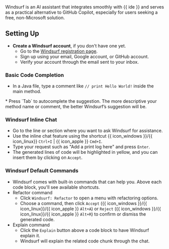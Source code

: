 <div id="title-id">
Windsurf is an AI assistant that integrates smoothly with {{ ide }} and serves as a practical alternative to GitHub Copilot, especially for users seeking a free, non-Microsoft solution.

</div>

<div id="setting-up-id">

## Setting Up
* **Create a Windsurf account**, if you don't have one yet.
  * Go to the [Windsurf registration page](https://windsurf.com/account/register).
  * Sign up using your email, Google account, or GitHub account.
  * Verify your account through the email sent to your inbox.
</div>

<div id="basic-code-completion-id">

### Basic Code Completion

* In a Java file, type a comment like `// print Hello World!` inside the main method.<br>
<pic src="{{ imgurl }}" width="400" />
* Press `Tab` to autocomplete the suggestion.
  <box type="tip" seamless>
    The more descriptive your method name or comment, the better Windsurf’s suggestion will be.
    </box>

</div>

<div id="windsurf-inline-chat-id">

### Windsurf Inline Chat

* Go to the line or section where you want to ask Windsurf for assistance.
* Use the inline chat feature using the shortcut {{ icon_windows }}/{{ icon_linux}} `Ctrl+I` | {{ icon_apple }} `Cmd+I`.
* Type your request such as "Add a print log here" and press `Enter`.
* The generated lines of code will be highlighted in yellow, and you can insert them by clicking on `Accept`.<br>
    <pic src="{{ imgurl }}" width="600" />

</div>


<div id="windsurf-default-commands-id">

### Windsurf Default Commands

* Windsurf comes with built-in commands that can help you. Above each code block, you'll see available shortcuts.<br>
    <pic src="{{ commandsimgurl }}" width="500" />
* Refactor command
  * Click `Windsurf: Refactor` to open a menu with refactoring options.<br>
    <pic src="{{ refactorimgurl }}" width="500" />
  * Choose a command, then click `Accept` ({{ icon_windows }}/{{ icon_linux}}/{{ icon_apple }} `Alt+A`) or `Reject` ({{ icon_windows }}/{{ icon_linux}}/{{ icon_apple }} `Alt+R`) to confirm or dismiss the generated code.
* Explain command
  * Click the `Explain` button above a code block to have Windsurf explain it.
  * Windsurf will explain the related code chunk through the chat.
  
</div>
